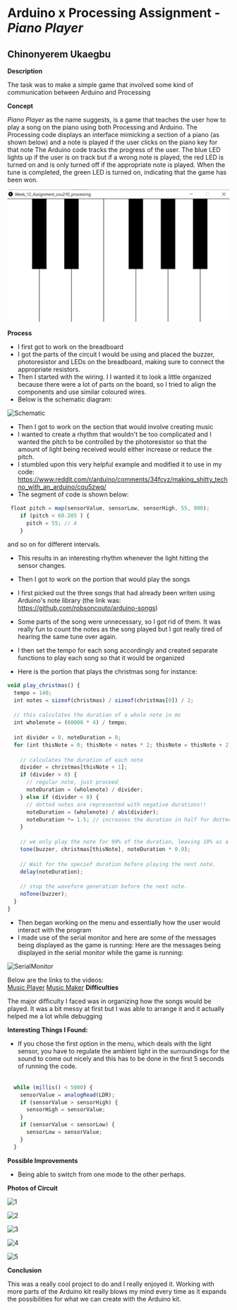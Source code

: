 # Arduino x Processing Assignment - *Piano Player*

## Chinonyerem Ukaegbu

**Description**

The task was to make a simple game that involved some kind of communication between Arduino and Processing

**Concept**

*Piano Player* as the name suggests, is a game that teaches the user how to play a song on the piano using both Processing and Arduino.
The Processing code displays an interface mimicking a section of a piano (as shown below) and a note is played if the user clicks on the piano key for that note 
The Arduino code tracks the progress of the user. The blue LED lights up if the user is on track but if a wrong note is played, the red LED is turned on and is only turned off if the appropriate note is played.
When the tune is completed, the green LED is turned on, indicating that the game has been won.

![Piano_Interface](images/Screenshot%20(405).jpeg)

**Process**

+ I first got to work on the breadboard
+ I got the parts of the circuit I would be using and placed the buzzer, photoresistor and LEDs on the breadboard, making sure to connect the appropriate resistors.
+ Then I started with the wiring. I I wanted it to look a little organized because there were a lot of parts on the board, so I tried to align the components and use similar coloured wires.
+ Below is the schematic diagram:

![Schematic](images/Screenshot%20(366).jpeg)

+ Then I got to work on the section that would involve creating music
+ I wanted to create a rhythm that wouldn't be too complicated and I wanted the pitch to be controlled by the photoresistor so that the amount of light being received would either increase or reduce the pitch.
+ I stumbled upon this very helpful example and modified it to use in my code: https://www.reddit.com/r/arduino/comments/34fcyz/making_shitty_techno_with_an_arduino/cqu5zwq/
+ The segment of code is shown below:


```js
 float pitch = map(sensorValue, sensorLow, sensorHigh, 55, 900);
    if (pitch < 60.205 ) {
      pitch = 55; // A
    }
```
and so on for different intervals.

+ This results in an interesting rhythm whenever the light hitting the sensor changes.

+ Then I got to work on the portion that would play the songs
+ I first picked out the three songs that had already been writen using Arduino's note library (the link was: https://github.com/robsoncouto/arduino-songs)
+ Some parts of the song were unnecessary, so I got rid of them. It was really fun to count the notes as the song played but I got really tired of hearing the same tune over again.
+ I then set the tempo for each song accordingly and created separate functions to play each song so that it would be organized
+ Here is the portion that plays the christmas song for instance:

```js
void play_christmas() {
  tempo = 140;
  int notes = sizeof(christmas) / sizeof(christmas[0]) / 2;

  // this calculates the duration of a whole note in ms
  int wholenote = (60000 * 4) / tempo;

  int divider = 0, noteDuration = 0;
  for (int thisNote = 0; thisNote < notes * 2; thisNote = thisNote + 2) {

    // calculates the duration of each note
    divider = christmas[thisNote + 1];
    if (divider > 0) {
      // regular note, just proceed
      noteDuration = (wholenote) / divider;
    } else if (divider < 0) {
      // dotted notes are represented with negative durations!!
      noteDuration = (wholenote) / abs(divider);
      noteDuration *= 1.5; // increases the duration in half for dotted notes
    }

    // we only play the note for 90% of the duration, leaving 10% as a pause
    tone(buzzer, christmas[thisNote], noteDuration * 0.9);

    // Wait for the specief duration before playing the next note.
    delay(noteDuration);

    // stop the waveform generation before the next note.
    noTone(buzzer);
  }
}
```

+ Then began working on the menu and essentially how the user would interact with the program
+ I made use of the serial monitor and here are some of the messages being displayed as the game is running:
Here are the messages being displayed in the serial monitor while the game is running:

![SerialMonitor](images/Screenshot%20(372).png)

Below are the links to the videos:\
[Music Player](https://www.youtube.com/watch?v=_6ZXNNd_vmo)
[Music Maker](https://youtu.be/4T26GDzKUJk)
**Difficulties**

The major difficulty I faced was in organizing how the songs would be played. It was a bit messy at first but I was able to arrange it and it actually helped me a lot while debugging

**Interesting Things I Found:**

+ If you chose the first option in the menu, which deals with the light sensor, you have to regulate the ambient light in the surroundings for the sound to come out nicely and this has to be done in the first 5 seconds of running the code.

```js

  while (millis() < 5000) {
    sensorValue = analogRead(LDR);
    if (sensorValue > sensorHigh) {
      sensorHigh = sensorValue;
    }
    if (sensorValue < sensorLow) {
      sensorLow = sensorValue;
    }
  }

```

**Possible Improvements**

+ Being able to switch from one mode to the other perhaps.

**Photos of Circuit**

![1](images/Screenshot%20(367).jpg)

![2](images/Screenshot%20(368).jpg)

![3](images/Screenshot%20(369).jpg)

![4](images/Screenshot%20(370).jpg)

![5](images/Screenshot%20(371).jpg)

**Conclusion**

This was a really cool project to do and I really enjoyed it. Working with more parts of the Arduino kit really blows my mind every time as it expands the possibilities for what we can create with the Arduino kit.
